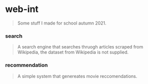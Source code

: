 # web-int

> Some stuff I made for school autumn 2021.


### search

> A search engine that searches thruogh articles scraped from Wikipedia, the dataset from Wikipedia is not supplied.

### recommendation

> A simple system that genereates movie reccomendations.
